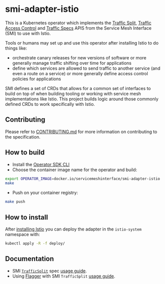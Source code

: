 # smi-adapter-istio

This is a Kubernetes operator which implements the [Traffic Split](https://github.com/deislabs/smi-spec/blob/master/traffic-split.md), [Traffic Access Control](https://github.com/deislabs/smi-spec/blob/master/traffic-access-control.md) and [Traffic Specs](https://github.com/deislabs/smi-spec/blob/master/traffic-specs.md) APIS from the Service Mesh Interface (SMI) to use with Istio.

Tools or humans may set up and use this operator after installing Istio to do things like:
- orchestrate canary releases for new versions of software or more generally manage traffic shifting over time for applications
- define which services are allowed to send traffic to another service (and even a route on a service) or more generally define access control policies for applications

SMI defines a set of CRDs that allows for a common set of interfaces to build on top of when building tooling or working with service mesh implementations like Istio. This project builds logic around those commonly defined CRDs to work specifically with Istio.

## Contributing

Please refer to [CONTRIBUTING.md](./CONTRIBUTING.md) for more information on contributing to the specification.

## How to build

- Install the [Operator SDK CLI](https://github.com/operator-framework/operator-sdk/blob/master/doc/user-guide.md#install-the-operator-sdk-cli)
- Choose the container image name for the operator and build:

```bash
export OPERATOR_IMAGE=docker.io/servicemeshinterface/smi-adapter-istio:latest
make
```

- Push on your container registry:

```bash
make push
```

## How to install

After [installing Istio](https://istio.io/docs/setup/kubernetes/install/kubernetes/) you can deploy the adapter in the `istio-system` namespace with:

```bash
kubectl apply -R -f deploy/
```

## Documentation

- SMI [`TrafficSplit`](https://github.com/deislabs/smi-spec/blob/master/traffic-split.md) spec [usage guide](docs/smi-trafficsplit).
- Using [Flagger](https://docs.flagger.app/) with SMI `TrafficSplit` [usage guide](docs/smi-flagger).
